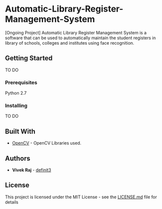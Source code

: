 # Automatic-Library-Register-Management-System
[Ongoing Project] Automatic Library Register Management System is a software that can be used to automatically maintain the student registers in library of schools, colleges and institutes using face recognition.

## Getting Started

TO DO

### Prerequisites

Python 2.7

### Installing

TO DO

## Built With

* [OpenCV](https://docs.opencv.org/2.4/modules/contrib/doc/facerec/facerec_tutorial.html) - OpenCV Libraries used.

## Authors

* **Vivek Raj** - [definit3](https://github.com/definit3)

## License

This project is licensed under the MIT License - see the [LICENSE.md](LICENSE.md) file for details
